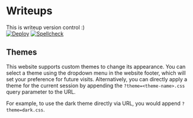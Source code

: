 # Writeups

This is writeup version control :)  
[![Deploy](https://github.com/NDevTK/writeups/actions/workflows/deploy.yml/badge.svg)](https://github.com/NDevTK/writeups/actions/workflows/deploy.yml)
[![Spellcheck](https://github.com/NDevTK/writeups/actions/workflows/spellcheck.yml/badge.svg)](https://github.com/NDevTK/writeups/actions/workflows/spellcheck.yml)

## Themes

This website supports custom themes to change its appearance. You can select a theme using the dropdown menu in the website footer, which will set your preference for future visits. Alternatively, you can directly apply a theme for the current session by appending the `?theme=<theme-name>.css` query parameter to the URL.

For example, to use the dark theme directly via URL, you would append `?theme=dark.css`.
